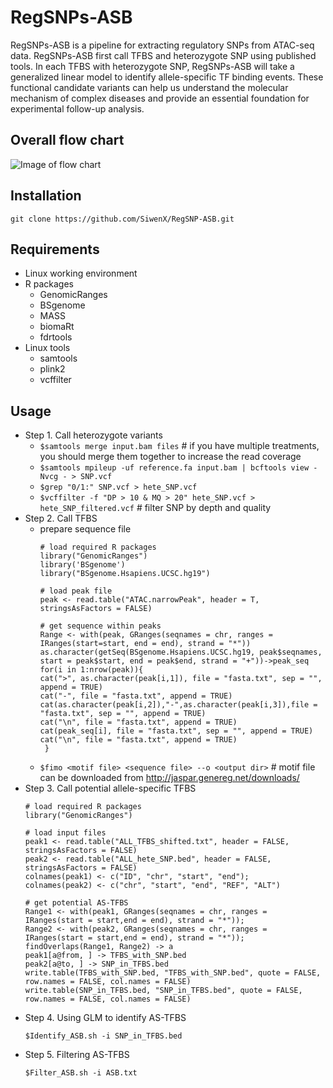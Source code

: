 # RegSNPs-ASB
RegSNPs-ASB is a pipeline for extracting regulatory SNPs from ATAC-seq data. RegSNPs-ASB first call TFBS and heterozygote SNP using published tools. In each TFBS with heterozygote SNP, RegSNPs-ASB will take a generalized linear model to identify allele-specific TF binding events. These functional candidate variants can help us understand the molecular mechanism of complex diseases and provide an essential foundation for experimental follow-up analysis.
## Overall flow chart
![Image of flow chart](https://github.com/SiwenX/RegSNP-ASB/blob/master/Figures/Fig2.png)
## Installation
`git clone https://github.com/SiwenX/RegSNP-ASB.git`
## Requirements
  - Linux working environment 
  - R packages
      - GenomicRanges
      - BSgenome
      - MASS
      - biomaRt
      - fdrtools
  - Linux tools
      - samtools
      - plink2
      - vcffilter
## Usage
  - Step 1. Call heterozygote variants
    - `$samtools merge input.bam files` # if you have multiple treatments, you should merge them together to increase the read coverage
    - `$samtools mpileup -uf reference.fa input.bam | bcftools view -Nvcg - > SNP.vcf`
    - `$grep "0/1:" SNP.vcf > hete_SNP.vcf`
    - `$vcffilter -f "DP > 10 & MQ > 20" hete_SNP.vcf > hete_SNP_filtered.vcf` # filter SNP by depth and quality
  - Step 2. Call TFBS
    - prepare sequence file
      ```
      # load required R packages
      library("GenomicRanges")
      library('BSgenome')
      library("BSgenome.Hsapiens.UCSC.hg19")
      
      # load peak file
      peak <- read.table("ATAC.narrowPeak", header = T, stringsAsFactors = FALSE)
      
      # get sequence within peaks
      Range <- with(peak, GRanges(seqnames = chr, ranges = IRanges(start=start, end = end), strand = "*"))
      as.character(getSeq(BSgenome.Hsapiens.UCSC.hg19, peak$seqnames, start = peak$start, end = peak$end, strand = "+"))->peak_seq
      for(i in 1:nrow(peak)){
      cat(">", as.character(peak[i,1]), file = "fasta.txt", sep = "", append = TRUE)
      cat("-", file = "fasta.txt", append = TRUE)
      cat(as.character(peak[i,2]),"-",as.character(peak[i,3]),file = "fasta.txt", sep = "", append = TRUE)
      cat("\n", file = "fasta.txt", append = TRUE)
      cat(peak_seq[i], file = "fasta.txt", sep = "", append = TRUE)
      cat("\n", file = "fasta.txt", append = TRUE)
       }
      ``` 
    - `$fimo <motif file> <sequence file> --o <output dir>` # motif file can be downloaded from http://jaspar.genereg.net/downloads/ 
  - Step 3. Call potential allele-specific TFBS
    ```
    # load required R packages
    library("GenomicRanges") 
    
    # load input files
    peak1 <- read.table("ALL_TFBS_shifted.txt", header = FALSE, stringsAsFactors = FALSE)
    peak2 <- read.table("ALL_hete_SNP.bed", header = FALSE, stringsAsFactors = FALSE)
    colnames(peak1) <- c("ID", "chr", "start", "end");
    colnames(peak2) <- c("chr", "start", "end", "REF", "ALT")
    
    # get potential AS-TFBS
    Range1 <- with(peak1, GRanges(seqnames = chr, ranges = IRanges(start = start,end = end), strand = "*"));
    Range2 <- with(peak2, GRanges(seqnames = chr, ranges = IRanges(start = start,end = end), strand = "*"));
    findOverlaps(Range1, Range2) -> a
    peak1[a@from, ] -> TFBS_with_SNP.bed
    peak2[a@to, ] -> SNP_in_TFBS.bed
    write.table(TFBS_with_SNP.bed, "TFBS_with_SNP.bed", quote = FALSE, row.names = FALSE, col.names = FALSE)
    write.table(SNP_in_TFBS.bed, "SNP_in_TFBS.bed", quote = FALSE, row.names = FALSE, col.names = FALSE)
    ```
  - Step 4. Using GLM to identify AS-TFBS
    ```
    $Identify_ASB.sh -i SNP_in_TFBS.bed
    ```
  - Step 5. Filtering AS-TFBS
    ```
    $Filter_ASB.sh -i ASB.txt
    ```
